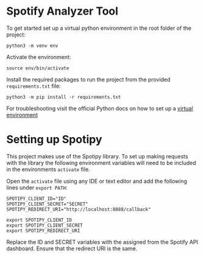 # Spotify Analyzer Tool

To get started set up a virtual python environment in the root folder of the project: 

`python3 -m venv env`

Activate the environment: 

`source env/bin/activate`

Install the required packages to run the project from the provided `requirements.txt` file: 

`python3 -m pip install -r requirements.txt`

For troubleshooting visit the official Python docs on how to set up a [virtual environment](https://packaging.python.org/en/latest/guides/installing-using-pip-and-virtual-environments/)

# Setting up Spotipy

This project makes use of the Spotipy library. To set up making requests with the library the following environment variables will need to be included in the environments `activate` file.

Open the `activate` file using any IDE or text editor and add the following lines under `export PATH`: 

```
SPOTIPY_CLIENT_ID="ID"
SPOTIPY_CLIENT_SECRET="SECRET"
SPOTIPY_REDIRECT_URI="http://localhost:8888/callback"

export SPOTIPY_CLIENT_ID
export SPOTIPY_CLIENT_SECRET
export SPOTIPY_REDIRECT_URI
```

Replace the ID and SECRET variables with the assigned from the Spotify API dashboard. 
Ensure that the redirect URI is the same. 
